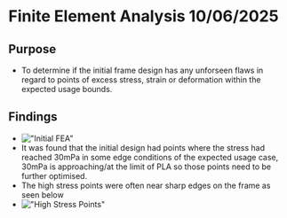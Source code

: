 # Finite Element Analysis 10/06/2025
## Purpose
 - To determine if the initial frame design has any unforseen flaws in regard to points of excess stress, strain or deformation within the expected usage bounds.
## Findings
 - !["Initial FEA"](https://github.com/bowie-dev/drone/img/fea1.png)
 - It was found that the initial design had points where the stress had reached 30mPa in some edge conditions of the expected usage case, 30mPa is approaching/at the limit of PLA so those points need to be further optimised.
 - The high stress points were often near sharp edges on the frame as seen below
 - !["High Stress Points"](https://github.com/bowie-dev/drone/img/fea2.png)

